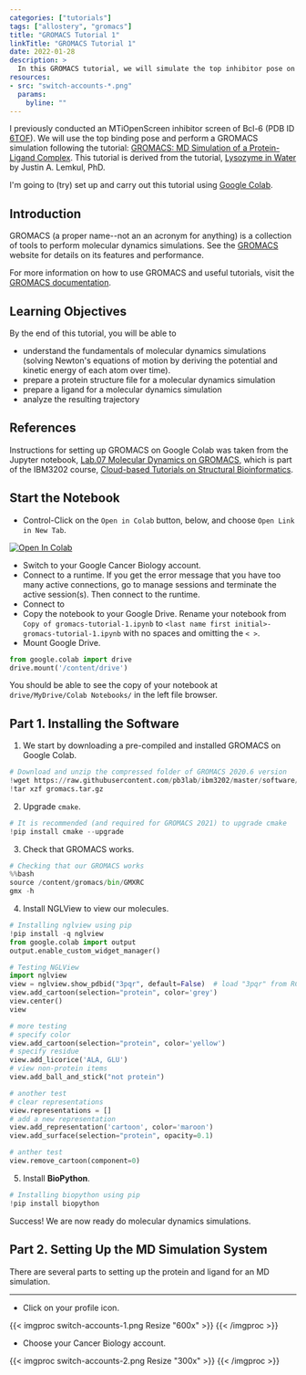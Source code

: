 ```yaml
---
categories: ["tutorials"]
tags: ["allostery", "gromacs"]
title: "GROMACS Tutorial 1"
linkTitle: "GROMACS Tutorial 1"
date: 2022-01-28
description: >
  In this GROMACS tutorial, we will simulate the top inhibitor pose on Bcl-6 from an earlier MTiOpenScreen small molecule inhibitor screen.
resources:
- src: "switch-accounts-*.png"
  params:
    byline: ""
---
```


I previously conducted an MTiOpenScreen inhibitor screen of Bcl-6 (PDB ID [6TOF](https://www.rcsb.org/structure/6TOF)). We will use the top binding pose and perform a GROMACS simulation following the tutorial: [GROMACS: MD Simulation of a Protein-Ligand Complex](https://angeloraymondrossi.github.io/workshop/charmm-gromacs-small-organic-molecules-new.html). This tutorial is derived from the tutorial, [Lysozyme in Water](http://www.mdtutorials.com/gmx/lysozyme/index.html) by Justin A. Lemkul, PhD.

I'm going to (try) set up and carry out this tutorial using [Google Colab](https://colab.research.google.com/).

## Introduction

GROMACS (a proper name--not an an acronym for anything) is a collection of tools to perform molecular dynamics simulations. See the [GROMACS](https://www.gromacs.org/About_Gromacs) website for details on its features and performance.

For more information on how to use GROMACS and useful tutorials, visit the [GROMACS documentation](https://manual.gromacs.org/documentation/current/index.html).

## Learning Objectives

By the end of this tutorial, you will be able to

- understand the fundamentals of molecular dynamics simulations (solving Newton's equations of motion by deriving the potential and kinetic energy of each atom over time).
- prepare a protein structure file for a molecular dynamics simulation
- prepare a ligand for a molecular dynamics simulation
- analyze the resulting trajectory

## References

Instructions for setting up GROMACS on Google Colab was taken from the Jupyter notebook, [Lab.07 Molecular Dynamics on GROMACS](https://colab.research.google.com/github/pb3lab/ibm3202/blob/master/tutorials/lab07_MDsims.ipynb), which is part of the IBM3202 course, [Cloud-based Tutorials on Structural Bioinformatics](https://github.com/pb3lab/ibm3202).

## Start the Notebook

- Control-Click on the `Open in Colab` button, below, and choose `Open Link in New Tab`.

[![Open In Colab](https://colab.research.google.com/assets/colab-badge.svg)](https://colab.research.google.com/github/dgoppenheimer/PCB3109-Cancer-Biology/blob/main/gromacs_tutorial_1.ipynb)

- Switch to your Google Cancer Biology account.
- Connect to a runtime. If you get the error message that you have too many active connections, go to manage sessions and terminate the active session(s). Then connect to the runtime.
- Connect to 
- Copy the notebook to your Google Drive. Rename your notebook from `Copy of gromacs-tutorial-1.ipynb` to `<last name first initial>-gromacs-tutorial-1.ipynb` with no spaces and omitting the `< >`.
- Mount Google Drive.

```py
from google.colab import drive
drive.mount('/content/drive')
```

You should be able to see the copy of your notebook at `drive/MyDrive/Colab Notebooks/` in the left file browser.

## Part 1. Installing the Software

1. We start by downloading a pre-compiled and installed GROMACS on Google Colab.

```py
# Download and unzip the compressed folder of GROMACS 2020.6 version
!wget https://raw.githubusercontent.com/pb3lab/ibm3202/master/software/gromacs.tar.gz
!tar xzf gromacs.tar.gz
```

2. Upgrade `cmake`.

```py
# It is recommended (and required for GROMACS 2021) to upgrade cmake
!pip install cmake --upgrade
```

3. Check that GROMACS works.

```py
# Checking that our GROMACS works
%%bash
source /content/gromacs/bin/GMXRC
gmx -h
```

4. Install NGLView to view our molecules.

```py
# Installing nglview using pip
!pip install -q nglview
from google.colab import output
output.enable_custom_widget_manager()
```

```py
# Testing NGLView
import nglview
view = nglview.show_pdbid("3pqr", default=False)  # load "3pqr" from RCSB PDB and display viewer widget
view.add_cartoon(selection="protein", color='grey')
view.center()
view
```

```py
# more testing
# specify color
view.add_cartoon(selection="protein", color='yellow')
# specify residue
view.add_licorice('ALA, GLU')
# view non-protein items
view.add_ball_and_stick("not protein")
```

```py
# another test
# clear representations
view.representations = []
# add a new representation
view.add_representation('cartoon', color='maroon')
view.add_surface(selection="protein", opacity=0.1)
```

```py
# anther test
view.remove_cartoon(component=0)
```

5. Install **BioPython**.

```py
# Installing biopython using pip
!pip install biopython
```

Success! We are now ready do molecular dynamics simulations.

## Part 2. Setting Up the MD Simulation System

There are several parts to setting up the protein and ligand for an MD simulation.



---
- Click on your profile icon.

{{< imgproc switch-accounts-1.png Resize "600x" >}}
{{< /imgproc >}}

- Choose your Cancer Biology account.

{{< imgproc switch-accounts-2.png Resize "300x" >}}
{{< /imgproc >}}
